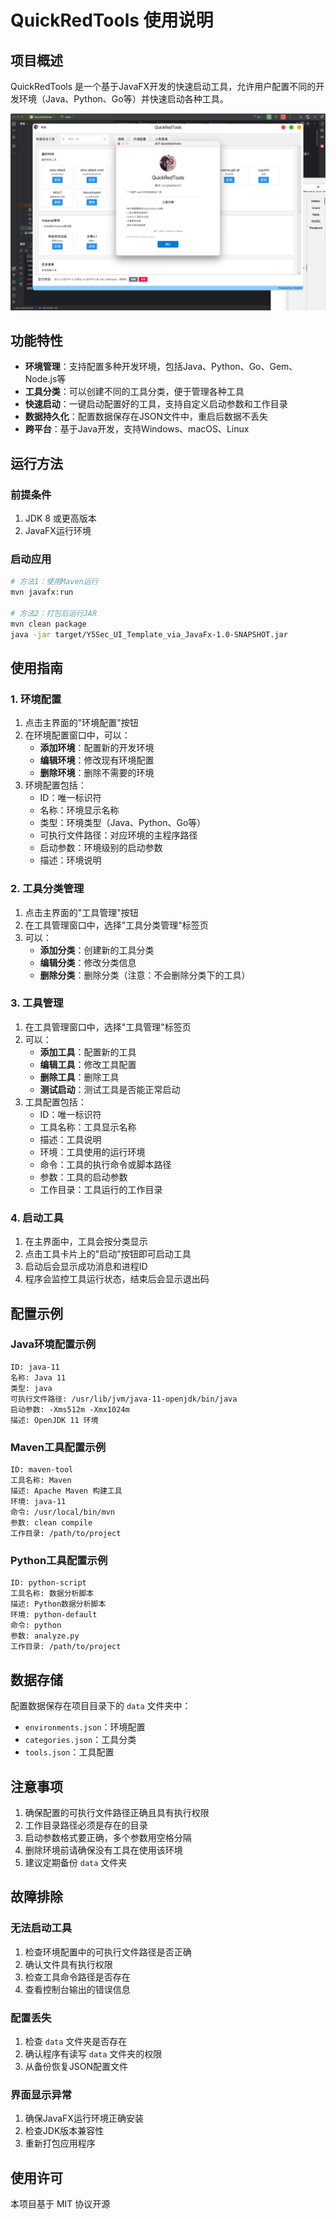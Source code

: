 # QuickRedTools 使用说明

## 项目概述

QuickRedTools 是一个基于JavaFX开发的快速启动工具，允许用户配置不同的开发环境（Java、Python、Go等）并快速启动各种工具。

![img.png](images/img.png)

## 功能特性

- **环境管理**：支持配置多种开发环境，包括Java、Python、Go、Gem、Node.js等
- **工具分类**：可以创建不同的工具分类，便于管理各种工具
- **快速启动**：一键启动配置好的工具，支持自定义启动参数和工作目录
- **数据持久化**：配置数据保存在JSON文件中，重启后数据不丢失
- **跨平台**：基于Java开发，支持Windows、macOS、Linux

## 运行方法

### 前提条件

1. JDK 8 或更高版本
2. JavaFX运行环境

### 启动应用

```bash
# 方法1：使用Maven运行
mvn javafx:run

# 方法2：打包后运行JAR
mvn clean package
java -jar target/Y5Sec_UI_Template_via_JavaFx-1.0-SNAPSHOT.jar
```

## 使用指南

### 1. 环境配置

1. 点击主界面的"环境配置"按钮
2. 在环境配置窗口中，可以：
   - **添加环境**：配置新的开发环境
   - **编辑环境**：修改现有环境配置
   - **删除环境**：删除不需要的环境
3. 环境配置包括：
   - ID：唯一标识符
   - 名称：环境显示名称
   - 类型：环境类型（Java、Python、Go等）
   - 可执行文件路径：对应环境的主程序路径
   - 启动参数：环境级别的启动参数
   - 描述：环境说明

### 2. 工具分类管理

1. 点击主界面的"工具管理"按钮
2. 在工具管理窗口中，选择"工具分类管理"标签页
3. 可以：
   - **添加分类**：创建新的工具分类
   - **编辑分类**：修改分类信息
   - **删除分类**：删除分类（注意：不会删除分类下的工具）

### 3. 工具管理

1. 在工具管理窗口中，选择"工具管理"标签页
2. 可以：
   - **添加工具**：配置新的工具
   - **编辑工具**：修改工具配置
   - **删除工具**：删除工具
   - **测试启动**：测试工具是否能正常启动
3. 工具配置包括：
   - ID：唯一标识符
   - 工具名称：工具显示名称
   - 描述：工具说明
   - 环境：工具使用的运行环境
   - 命令：工具的执行命令或脚本路径
   - 参数：工具的启动参数
   - 工作目录：工具运行的工作目录

### 4. 启动工具

1. 在主界面中，工具会按分类显示
2. 点击工具卡片上的"启动"按钮即可启动工具
3. 启动后会显示成功消息和进程ID
4. 程序会监控工具运行状态，结束后会显示退出码

## 配置示例

### Java环境配置示例

```
ID: java-11
名称: Java 11
类型: java
可执行文件路径: /usr/lib/jvm/java-11-openjdk/bin/java
启动参数: -Xms512m -Xmx1024m
描述: OpenJDK 11 环境
```

### Maven工具配置示例

```
ID: maven-tool
工具名称: Maven
描述: Apache Maven 构建工具
环境: java-11
命令: /usr/local/bin/mvn
参数: clean compile
工作目录: /path/to/project
```

### Python工具配置示例

```
ID: python-script
工具名称: 数据分析脚本
描述: Python数据分析脚本
环境: python-default
命令: python
参数: analyze.py
工作目录: /path/to/project
```

## 数据存储

配置数据保存在项目目录下的 `data` 文件夹中：
- `environments.json`：环境配置
- `categories.json`：工具分类
- `tools.json`：工具配置

## 注意事项

1. 确保配置的可执行文件路径正确且具有执行权限
2. 工作目录路径必须是存在的目录
3. 启动参数格式要正确，多个参数用空格分隔
4. 删除环境前请确保没有工具在使用该环境
5. 建议定期备份 `data` 文件夹

## 故障排除

### 无法启动工具

1. 检查环境配置中的可执行文件路径是否正确
2. 确认文件具有执行权限
3. 检查工具命令路径是否存在
4. 查看控制台输出的错误信息

### 配置丢失

1. 检查 `data` 文件夹是否存在
2. 确认程序有读写 `data` 文件夹的权限
3. 从备份恢复JSON配置文件

### 界面显示异常

1. 确保JavaFX运行环境正确安装
2. 检查JDK版本兼容性
3. 重新打包应用程序

## 使用许可

本项目基于 MIT 协议开源